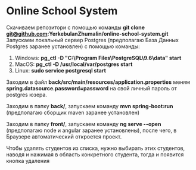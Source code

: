 # Online School System

Скачиваем репозитори с помощью команды **git clone git@github.com:YerkebulanZhumalin/online-school-system.git**
Запускаем локальный сервер Postgres (предполагаю База Данных Postgres заранее установлен) с помощью команды:
1) Windows: **pg_ctl -D "C:\Program Files\PostgreSQL\9.6\data" start**
2) MacOS: **pg_ctl -D /usr/local/var/postgres start**
3) Linux: **sudo service postgresql start**

Заходим в файл **back/src/main/resources/application.properties** меням **spring.datasource.password=password** на свой личный пароль от postgres юзера.

Заходим в папку **back/**, запускаем команду **mvn spring-boot:run** (предполагаю сборщик maven заранее установлен)
  
Заходим в папку **front/**, запускаем команду **ng serve --open** (предполагаю node и angular заранее установлены), после чего, в Браузере автоматический откроется проект.

Чтобы удалять студентов из списка, нужно выбирать этих студентов, наводя и нажимая в область конкретного студента, тогда и появится кнопка удаления
